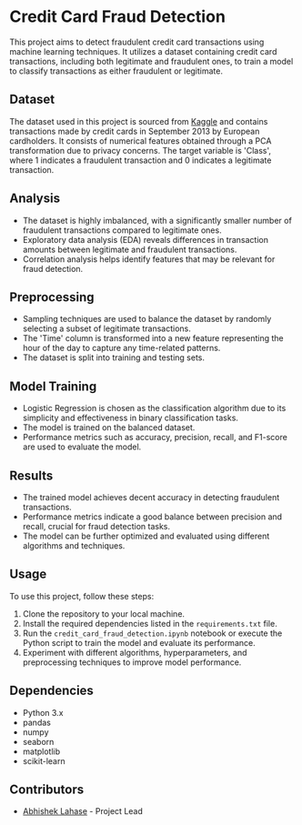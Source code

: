 


# Credit Card Fraud Detection

This project aims to detect fraudulent credit card transactions using machine learning techniques. It utilizes a dataset containing credit card transactions, including both legitimate and fraudulent ones, to train a model to classify transactions as either fraudulent or legitimate.

## Dataset

The dataset used in this project is sourced from [Kaggle](https://www.kaggle.com/mlg-ulb/creditcardfraud) and contains transactions made by credit cards in September 2013 by European cardholders. It consists of numerical features obtained through a PCA transformation due to privacy concerns. The target variable is 'Class', where 1 indicates a fraudulent transaction and 0 indicates a legitimate transaction. 

## Analysis

- The dataset is highly imbalanced, with a significantly smaller number of fraudulent transactions compared to legitimate ones.
- Exploratory data analysis (EDA) reveals differences in transaction amounts between legitimate and fraudulent transactions.
- Correlation analysis helps identify features that may be relevant for fraud detection.

## Preprocessing

- Sampling techniques are used to balance the dataset by randomly selecting a subset of legitimate transactions.
- The 'Time' column is transformed into a new feature representing the hour of the day to capture any time-related patterns.
- The dataset is split into training and testing sets.

## Model Training

- Logistic Regression is chosen as the classification algorithm due to its simplicity and effectiveness in binary classification tasks.
- The model is trained on the balanced dataset.
- Performance metrics such as accuracy, precision, recall, and F1-score are used to evaluate the model.

## Results

- The trained model achieves decent accuracy in detecting fraudulent transactions.
- Performance metrics indicate a good balance between precision and recall, crucial for fraud detection tasks.
- The model can be further optimized and evaluated using different algorithms and techniques.

## Usage

To use this project, follow these steps:

1. Clone the repository to your local machine.
2. Install the required dependencies listed in the `requirements.txt` file.
3. Run the `credit_card_fraud_detection.ipynb` notebook or execute the Python script to train the model and evaluate its performance.
4. Experiment with different algorithms, hyperparameters, and preprocessing techniques to improve model performance.

## Dependencies

- Python 3.x
- pandas
- numpy
- seaborn
- matplotlib
- scikit-learn

## Contributors

- [Abhishek Lahase](https://github.com/abhisheklahase29) - Project Lead


